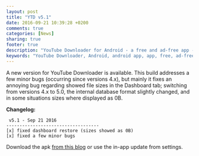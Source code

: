 ```yaml
---
layout: post
title: "YTD v5.1"
date: 2016-09-21 10:39:28 +0200
comments: true
categories: [News]
sharing: true
footer: true
description: "YouTube Downloader for Android - a free and ad-free app - new version"
keywords: "YouTube Downloader, Android, android app, app, free, ad-free, no ads, dentex, XDA, XDA_dentex, twidentex, YouTube, downloader, FFmpeg, audio, music, video, extraction, mp3, easy, dentex, 1080p, 720p, 480p, HD, 4K, 3gp, webm, mp4, m4a, ogg, flv, opus, 360°, 3D"
---
```

A new version for YouTube Downloader is available.
This build addresses a few minor bugs (occurring since versions 4.x), but mainly it fixes an annoying bug regarding showed file sizes in the Dashboard tab; switching from versions 4.x to 5.0, the internal database format slightly changed, and in some situations sizes where displayed as 0B.

**Changelog:**

     v5.1 - Sep 21 2016
    -----------------------------------
    [x] fixed dashboard restore (sizes showed as 0B)
    [x] fixed a few minor bugs

Download the apk [from this blog](http://dentex.github.io/files/apk/latest/dentex.youtube.downloader.apk) or use the in-app update from settings.
